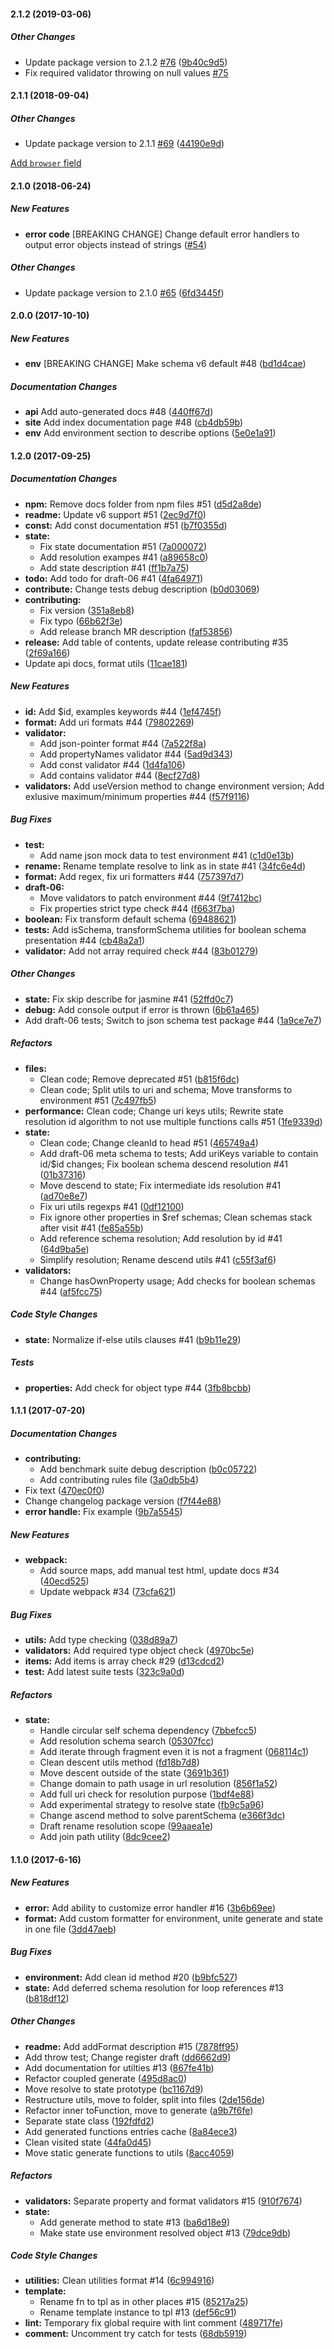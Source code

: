 #### 2.1.2 (2019-03-06)

##### Other Changes

*  Update package version to 2.1.2 [#76](https://github.com/korzio/djv/pull/76) ([9b40c9d5](https://github.com/korzio/djv/commit/9b40c9d5ae50ce0d1324b5b25d3d9f8b8169882e))
*  Fix required validator throwing on null values [#75](https://github.com/korzio/djv/pull/76)

#### 2.1.1 (2018-09-04)

##### Other Changes

*  Update package version to 2.1.1 [#69](https://github.com/korzio/djv/pull/69) ([44190e9d](https://github.com/korzio/djv/commit/44190e9d9fab723942d93cc34a36c22e85c0b11d))

[Add `browser` field](https://docs.npmjs.com/files/package.json#browser)

#### 2.1.0 (2018-06-24)

##### New Features

* **error code** [BREAKING CHANGE] Change default error handlers to output error objects instead of strings ([#54](https://github.com/korzio/djv/commit/014a38285ede3e26455bb07c02d1613541892897))

##### Other Changes

* Update package version to 2.1.0 [#65](https://github.com/korzio/djv/pull/65) ([6fd3445f](https://github.com/korzio/djv/commit/6fd3445f3a7374d186a2519f068826a76e0887ea))

#### 2.0.0 (2017-10-10)

##### New Features

* **env** [BREAKING CHANGE] Make schema v6 default #48 ([bd1d4cae](https://github.com/korzio/djv/commit/bd1d4cae9d275c188536d37d721236745c4a1dc2))

##### Documentation Changes

* **api** Add auto-generated docs #48 ([440ff67d](https://github.com/korzio/djv/commit/440ff67d84aad429ab5a334aed384f59c5a96aa7))
* **site** Add index documentation page #48 ([cb4db59b](https://github.com/korzio/djv/commit/cb4db59b1db66f5107a834b236ad461e04e3e6cb))
* **env** Add environment section to describe options ([5e0e1a91](https://github.com/korzio/djv/commit/5e0e1a91e1eead2942032545e220e44f24c87dfd))

#### 1.2.0 (2017-09-25)

##### Documentation Changes

* **npm:** Remove docs folder from npm files #51 ([d5d2a8de](https://github.com/korzio/djv/commit/d5d2a8decd75db3351734ba25175b98533ca2d75))
* **readme:** Update v6 support #51 ([2ec9d7f0](https://github.com/korzio/djv/commit/2ec9d7f0abe53edb5b0e0c2d23b0747dd1cafbca))
* **const:** Add const documentation #51 ([b7f0355d](https://github.com/korzio/djv/commit/b7f0355d61e048d88ee485007d006f47831de0c9))
* **state:**
  * Fix state documentation #51 ([7a000072](https://github.com/korzio/djv/commit/7a000072b038bf6ffa3a4d0c98252c739fecd7c3))
  * Add resolution exampes #41 ([a89658c0](https://github.com/korzio/djv/commit/a89658c07dfb65848920425404e278b5c099eaa7))
  * Add state description #41 ([ff1b7a75](https://github.com/korzio/djv/commit/ff1b7a75392e807098c29d0a719b99cdb1f596d6))
* **todo:** Add todo for draft-06 #41 ([4fa64971](https://github.com/korzio/djv/commit/4fa64971c550fa558fda3031c93bd62ef061a7aa))
* **contribute:** Change tests debug description ([b0d03069](https://github.com/korzio/djv/commit/b0d03069c24c462cee82c8c6b5c78baeb4cc4f41))
* **contributing:**
  * Fix version ([351a8eb8](https://github.com/korzio/djv/commit/351a8eb88648b2939ecc7e6a87c9c6ce1f762f1d))
  * Fix typo ([66b62f3e](https://github.com/korzio/djv/commit/66b62f3eab75768403eae9682bb49ebf859f99eb))
  * Add release branch MR description ([faf53856](https://github.com/korzio/djv/commit/faf538564894a47d386e621b7de8a21602020052))
* **release:** Add table of contents, update release contributing #35 ([2f69a166](https://github.com/korzio/djv/commit/2f69a1660c3d882bc783e42dbd8ea45e7173d824))
* Update api docs, format utils ([11cae181](https://github.com/korzio/djv/commit/11cae1815de6f786abc24a71616eb50e18b2beaf))

##### New Features

* **id:** Add $id, examples keywords #44 ([1ef4745f](https://github.com/korzio/djv/commit/1ef4745f1658857c6c132264b8319fdaa73ccbcc))
* **format:** Add uri formats #44 ([79802269](https://github.com/korzio/djv/commit/79802269650e530228f2719497ddda165acfba81))
* **validator:**
  * Add json-pointer format #44 ([7a522f8a](https://github.com/korzio/djv/commit/7a522f8a9da29504190140329d12faf0aa29d4c5))
  * Add propertyNames validator #44 ([5ad9d343](https://github.com/korzio/djv/commit/5ad9d343575558be0e6a69bd2420b958e1d4dc00))
  * Add const validator #44 ([1d4fa106](https://github.com/korzio/djv/commit/1d4fa10656d4bb7caffd2fd9b598ecfccf1d71eb))
  * Add contains validator #44 ([8ecf27d8](https://github.com/korzio/djv/commit/8ecf27d81621b7638e6199c75c1ab623f47561ec))
* **validators:** Add useVersion method to change environment version; Add exlusive maximum/minimum properties #44 ([f57f9116](https://github.com/korzio/djv/commit/f57f9116204ad0f9f4126a81e6ead89bbce25f58))

##### Bug Fixes

* **test:**
  * Add name json mock data to test environment #41 ([c1d0e13b](https://github.com/korzio/djv/commit/c1d0e13bb50ccab189e88b7f6d6e2568c47a3770))
* **rename:** Rename template resolve to link as in state #41 ([34fc6e4d](https://github.com/korzio/djv/commit/34fc6e4d3f378a82378244a354817cd9ec4a6e3e))
* **format:** Add regex, fix uri formatters #44 ([757397d7](https://github.com/korzio/djv/commit/757397d7fb1a698a92953596804cf37d28b325d1))
* **draft-06:**
  * Move validators to patch environment #44 ([9f7412bc](https://github.com/korzio/djv/commit/9f7412bc3ed8148d119b729cf30b6f8d4c7fbb82))
  * Fix properties strict type check #44 ([f663f7ba](https://github.com/korzio/djv/commit/f663f7ba6285ed04575050ac9d27eb4509420c01))
* **boolean:** Fix transform default schema ([69488621](https://github.com/korzio/djv/commit/694886218a5f1330d5c49671d88932b645185b95))
* **tests:** Add isSchema, transformSchema utilities for boolean schema presentation #44 ([cb48a2a1](https://github.com/korzio/djv/commit/cb48a2a1da27a7a9c1c373a412b2c0624b8f8f7d))
* **validator:** Add not array required check #44 ([83b01279](https://github.com/korzio/djv/commit/83b01279824698d783aedc8c39b0b434c404f22b))

##### Other Changes

* **state:** Fix skip describe for jasmine #41 ([52ffd0c7](https://github.com/korzio/djv/commit/52ffd0c7f500bf793dfd26df6b46a6551b7ef328))
* **debug:** Add console output if error is thrown ([6b61a465](https://github.com/korzio/djv/commit/6b61a4657668fbee616acf1a7092cfc4a9c53a4c))
* Add draft-06 tests; Switch to json schema test package #44 ([1a9ce7e7](https://github.com/korzio/djv/commit/1a9ce7e77b200fb475735997928edc378e9caf19))

##### Refactors

* **files:**
  * Clean code; Remove deprecated #51 ([b815f6dc](https://github.com/korzio/djv/commit/b815f6dcafa1b40f13895b1ffb3d348dff4ed2b4))
  * Clean code; Split utils to uri and schema; Move transforms to environment #51 ([7c497fb5](https://github.com/korzio/djv/commit/7c497fb50613680afec2b011a1a46012c0c7b247))
* **performance:** Clean code; Change uri keys utils; Rewrite state resolution id algorithm to not use multiple functions calls #51 ([1fe9339d](https://github.com/korzio/djv/commit/1fe9339d4fefdcbaf75b54e3df53c9c1b5a08f06))
* **state:**
  * Clean code; Change cleanId to head #51 ([465749a4](https://github.com/korzio/djv/commit/465749a4c48bab74d34158b15abaacdd44ffdb17))
  * Add draft-06 meta schema to tests; Add uriKeys variable to contain id/$id changes; Fix boolean schema descend resolution #41 ([01b37316](https://github.com/korzio/djv/commit/01b37316529752a1fe982f3028bf9065b5a5fbc1))
  * Move descend to state; Fix intermediate ids resolution #41 ([ad70e8e7](https://github.com/korzio/djv/commit/ad70e8e775a6834034a1e17a6052eeb9c3b2b47b))
  * Fix uri utils regexps #41 ([0df12100](https://github.com/korzio/djv/commit/0df121002385e679a9dfe339f7c2ce66a5e2d86c))
  * Fix ignore other properties in $ref schemas; Clean schemas stack after visit #41 ([fe85a55b](https://github.com/korzio/djv/commit/fe85a55b49b8acb6a9013f452a6cb4554a03dd07))
  * Add reference schema resolution; Add resolution by id #41 ([64d9ba5e](https://github.com/korzio/djv/commit/64d9ba5e1dacc4b61c2e561290564bbb372c6635))
  * Simplify resolution; Rename descend utils  #41 ([c55f3af6](https://github.com/korzio/djv/commit/c55f3af6cc96e11909c28648164e105e450866c5))
* **validators:**
  * Change hasOwnProperty usage; Add checks for boolean schemas #44 ([af5fcc75](https://github.com/korzio/djv/commit/af5fcc755788215b9c6f26f09a3aee7ae72c760d))

##### Code Style Changes

* **state:** Normalize if-else utils clauses #41 ([b9b11e29](https://github.com/korzio/djv/commit/b9b11e2996607ffe566f33ecd5ab4409bec9f280))

##### Tests

* **properties:** Add check for object type #44 ([3fb8bcbb](https://github.com/korzio/djv/commit/3fb8bcbb56b8915bef2e492524eb1bc8387d75aa))

#### 1.1.1 (2017-07-20)

##### Documentation Changes

* **contributing:**
  * Add benchmark suite debug description ([b0c05722](https://github.com/korzio/djv/commit/b0c05722c39477fc80fd95c189c6129ccc937c4e))
  * Add contributing rules file ([3a0db5b4](https://github.com/korzio/djv/commit/3a0db5b4b2f4b04f27a20f479eaee043069daf15))
* Fix text ([470ec0f0](https://github.com/korzio/djv/commit/470ec0f0f3ba5a3b0b31f8ca7b32bbd80baf0742))
* Change changelog package version ([f7f44e88](https://github.com/korzio/djv/commit/f7f44e8807cfe2b029e98961841edcdb3dae9c99))
* **error handle:** Fix example ([9b7a5545](https://github.com/korzio/djv/commit/9b7a554547e3cd1148f43c35d99ce3e1114a5983))

##### New Features

* **webpack:**
  * Add source maps, add manual test html, update docs #34 ([40ecd525](https://github.com/korzio/djv/commit/40ecd525e6f45d8a07282e424272e52de5826d8a))
  * Update webpack #34 ([73cfa621](https://github.com/korzio/djv/commit/73cfa621a8378fd61f5b74680e01522632f2d7fb))

##### Bug Fixes

* **utils:** Add type checking ([038d89a7](https://github.com/korzio/djv/commit/038d89a796ccbdac335fff6d143222da2a7db3ec))
* **validators:** Add required type object check ([4970bc5e](https://github.com/korzio/djv/commit/4970bc5ed1cf438db2dfae644ac62de682e14fbd))
* **items:** Add items is array check #29 ([d13cdcd2](https://github.com/korzio/djv/commit/d13cdcd27df4f59556dceb34a1ea5bfce5477475))
* **test:** Add latest suite tests ([323c9a0d](https://github.com/korzio/djv/commit/323c9a0ddb87ca748e473cc6d790494831290519))

##### Refactors

* **state:**
  * Handle circular self schema dependency ([7bbefcc5](https://github.com/korzio/djv/commit/7bbefcc56e9ef79468a937db91cb18a07fed1620))
  * Add resolution schema search ([05307fcc](https://github.com/korzio/djv/commit/05307fcc0458adfb16af87ad6df20102c0658bb9))
  * Add iterate through fragment even it is not a fragment ([068114c1](https://github.com/korzio/djv/commit/068114c19ca124cc63afca646c482345b34ced21))
  * Clean descent utils method ([fd18b7d8](https://github.com/korzio/djv/commit/fd18b7d8f7ccda0cb1084d27674cd7b0939dd581))
  * Move descent outside of the state ([3691b361](https://github.com/korzio/djv/commit/3691b36161dad7ab2a0945db324f660a0b3e0b7f))
  * Change domain to path usage in  url resolution ([856f1a52](https://github.com/korzio/djv/commit/856f1a52fe9162da45ac277ab7dfb72a38c34949))
  * Add full uri check for resolution purpose ([1bdf4e88](https://github.com/korzio/djv/commit/1bdf4e88f979c9885351dea5c7c3e61b1a510626))
  * Add experimental strategy to resolve state ([fb9c5a96](https://github.com/korzio/djv/commit/fb9c5a9608e705c93a4ae910e618aaacd429a6ea))
  * Change ascend method to solve parentSchema ([e366f3dc](https://github.com/korzio/djv/commit/e366f3dc8e29493cfd61038247fe4938adfbd813))
  * Draft rename resolution scope ([99aaea1e](https://github.com/korzio/djv/commit/99aaea1e22fff1c1fd59b9f5a9c2b9f1e82b0772))
  * Add join path utility ([8dc9cee2](https://github.com/korzio/djv/commit/8dc9cee2b6f7595b3e7d8559627fa35e2b36b301))

#### 1.1.0 (2017-6-16)

##### New Features

* **error:** Add ability to customize error handler #16 ([3b6b69ee](https://github.com/korzio/djv/commit/3b6b69ee2527685f9404ad9cb332697ccd9f5f2e))
* **format:** Add custom formatter for environment, unite generate and state in one file ([3dd47aeb](https://github.com/korzio/djv/commit/3dd47aebdbfcaabef3252e7ff7f2f18ef4cb346b))

##### Bug Fixes

* **environment:** Add clean id method #20 ([b9bfc527](https://github.com/korzio/djv/commit/b9bfc52783579f9c21e276c569956863f9c99458))
* **state:** Add deferred schema resolution for loop references #13 ([b818df12](https://github.com/korzio/djv/commit/b818df122e801dd2dc92f39fba6d6e3906c1aadf))

##### Other Changes

* **readme:** Add addFormat description #15 ([7878ff95](https://github.com/korzio/djv/commit/7878ff95830ae3772e8175a7ab55c86446d27677))
* Add throw test; Change register draft ([dd6662d9](https://github.com/korzio/djv/commit/dd6662d9d09a25d874940db91d8402fae65594cc))
* Add documentation for utilties #13 ([867fe41b](https://github.com/korzio/djv/commit/867fe41b988eaf20c850955a01fa79c36c6f8c53))
* Refactor coupled generate ([495d8ac0](https://github.com/korzio/djv/commit/495d8ac062467108392b72ce24f9ba47e9c2eb52))
* Move resolve to state prototype ([bc1167d9](https://github.com/korzio/djv/commit/bc1167d992c37a608532964405355e5a35206139))
* Restructure utils, move to folder, split into files ([2de156de](https://github.com/korzio/djv/commit/2de156dee60be45417a7b9f31f35d9527d3bf1c3))
* Refactor inner toFunction, move to generate ([a9b7f6fe](https://github.com/korzio/djv/commit/a9b7f6fe09036751946397de4ae1b8ea0dcc3ed4))
* Separate state class ([192fdfd2](https://github.com/korzio/djv/commit/192fdfd294393a08e5b90663054276ff9de8f23c))
* Add generated functions entries cache ([8a84ece3](https://github.com/korzio/djv/commit/8a84ece328ab68ce1188105937b8549435d255c2))
* Clean visited state ([44fa0d45](https://github.com/korzio/djv/commit/44fa0d45f54cbff0631dd1ca29fe4f4eade778b1))
* Move static generate functions to utils ([8acc4059](https://github.com/korzio/djv/commit/8acc4059e0ea2bd359f7f92d558da98c4e1d8834))

##### Refactors

* **validators:** Separate property and format validators #15 ([910f7674](https://github.com/korzio/djv/commit/910f7674871444d148e45235a193bd85df405bfb))
* **state:**
  * Add generate method to state #13 ([ba6d18e9](https://github.com/korzio/djv/commit/ba6d18e94d8060c616d66c4ca92bbfda0fe2525b))
  * Make state use environment resolved object #13 ([79dce9db](https://github.com/korzio/djv/commit/79dce9db0b3517504d2d1c2cde0e03cd20e7791d))

##### Code Style Changes

* **utilities:** Clean utilities format #14 ([6c994916](https://github.com/korzio/djv/commit/6c994916aa619ac44505a57a3fafb679d2760b40))
* **template:**
  * Rename fn to tpl as in other places #15 ([85217a25](https://github.com/korzio/djv/commit/85217a25df97eff618043f18ef2055c3d3df22cb))
  * Rename template instance to tpl #13 ([def56c91](https://github.com/korzio/djv/commit/def56c91d3c4c321fd388aea18bdf43ec86c1fe4))
* **lint:** Temporary fix global require with lint comment ([489717fe](https://github.com/korzio/djv/commit/489717fe66e586368abdcebee1535e7617b84390))
* **comment:** Uncomment try catch for tests ([68db5919](https://github.com/korzio/djv/commit/68db59194d61acd8ea00b3aa2d2002de0c990a79))

